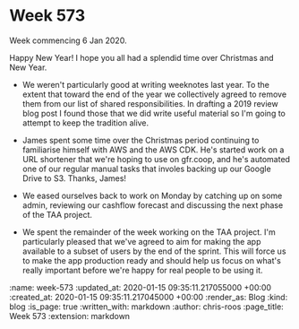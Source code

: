 Week 573
========

Week commencing 6 Jan 2020.

Happy New Year! I hope you all had a splendid time over Christmas and New Year.

- We weren't particularly good at writing weeknotes last year. To the extent that toward the end of the year we collectively agreed to remove them from our list of shared responsibilities. In drafting a 2019 review blog post I found those that we did write useful material so I'm going to attempt to keep the tradition alive.

- James spent some time over the Christmas period continuing to familiarise himself with AWS and the AWS CDK. He's started work on a URL shortener that we're hoping to use on gfr.coop, and he's automated one of our regular manual tasks that involes backing up our Google Drive to S3. Thanks, James!

- We eased ourselves back to work on Monday by catching up on some admin, reviewing our cashflow forecast and discussing the next phase of the TAA project.

- We spent the remainder of the week working on the TAA project. I'm particularly pleased that we've agreed to aim for making the app available to a subset of users by the end of the sprint. This will force us to make the app production ready and should help us focus on what's really important before we're happy for real people to be using it.

:name: week-573
:updated_at: 2020-01-15 09:35:11.217055000 +00:00
:created_at: 2020-01-15 09:35:11.217045000 +00:00
:render_as: Blog
:kind: blog
:is_page: true
:written_with: markdown
:author: chris-roos
:page_title: Week 573
:extension: markdown
